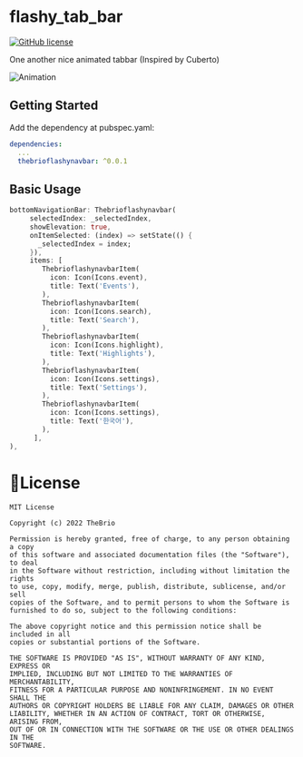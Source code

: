 # flashy_tab_bar
[![GitHub license](https://img.shields.io/badge/license-MIT-lightgrey.svg)](https://raw.githubusercontent.com/Cuberto/flashy-tabbar-android/master/LICENSE)

One another nice animated tabbar (Inspired by Cuberto)

![Animation](https://raw.githubusercontent.com/leesnhyun/flashy_tab_bar/master/docs/animation.gif)

## Getting Started

Add the dependency at pubspec.yaml:

```yaml
dependencies:
  ...
  thebrioflashynavbar: ^0.0.1
```

## Basic Usage

```dart
bottomNavigationBar: Thebrioflashynavbar(
     selectedIndex: _selectedIndex,
     showElevation: true,
     onItemSelected: (index) => setState(() {
       _selectedIndex = index;
     }),
     items: [
        ThebrioflashynavbarItem(
          icon: Icon(Icons.event),
          title: Text('Events'),
        ),
        ThebrioflashynavbarItem(
          icon: Icon(Icons.search),
          title: Text('Search'),
        ),
        ThebrioflashynavbarItem(
          icon: Icon(Icons.highlight),
          title: Text('Highlights'),
        ),
        ThebrioflashynavbarItem(
          icon: Icon(Icons.settings),
          title: Text('Settings'),
        ),
        ThebrioflashynavbarItem(
          icon: Icon(Icons.settings),
          title: Text('한국어'),
        ),
      ],
),
```
# 📝License
```
MIT License

Copyright (c) 2022 TheBrio

Permission is hereby granted, free of charge, to any person obtaining a copy
of this software and associated documentation files (the "Software"), to deal
in the Software without restriction, including without limitation the rights
to use, copy, modify, merge, publish, distribute, sublicense, and/or sell
copies of the Software, and to permit persons to whom the Software is
furnished to do so, subject to the following conditions:

The above copyright notice and this permission notice shall be included in all
copies or substantial portions of the Software.

THE SOFTWARE IS PROVIDED "AS IS", WITHOUT WARRANTY OF ANY KIND, EXPRESS OR
IMPLIED, INCLUDING BUT NOT LIMITED TO THE WARRANTIES OF MERCHANTABILITY,
FITNESS FOR A PARTICULAR PURPOSE AND NONINFRINGEMENT. IN NO EVENT SHALL THE
AUTHORS OR COPYRIGHT HOLDERS BE LIABLE FOR ANY CLAIM, DAMAGES OR OTHER
LIABILITY, WHETHER IN AN ACTION OF CONTRACT, TORT OR OTHERWISE, ARISING FROM,
OUT OF OR IN CONNECTION WITH THE SOFTWARE OR THE USE OR OTHER DEALINGS IN THE
SOFTWARE.
```